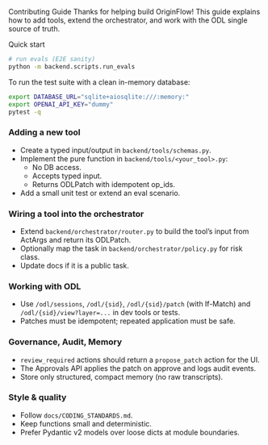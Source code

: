 Contributing Guide
Thanks for helping build OriginFlow! This guide explains how to add tools, extend the orchestrator, and work with the ODL single source of truth.

Quick start
```bash
# run evals (E2E sanity)
python -m backend.scripts.run_evals
```

To run the test suite with a clean in-memory database:

```bash
export DATABASE_URL="sqlite+aiosqlite:///:memory:"
export OPENAI_API_KEY="dummy"
pytest -q
```

### Adding a new tool
- Create a typed input/output in `backend/tools/schemas.py`.
- Implement the pure function in `backend/tools/<your_tool>.py`:
  - No DB access.
  - Accepts typed input.
  - Returns ODLPatch with idempotent op_ids.
- Add a small unit test or extend an eval scenario.

### Wiring a tool into the orchestrator
- Extend `backend/orchestrator/router.py` to build the tool’s input from ActArgs and return its ODLPatch.
- Optionally map the task in `backend/orchestrator/policy.py` for risk class.
- Update docs if it is a public task.

### Working with ODL
- Use `/odl/sessions`, `/odl/{sid}`, `/odl/{sid}/patch` (with If-Match) and `/odl/{sid}/view?layer=...` in dev tools or tests.
- Patches must be idempotent; repeated application must be safe.

### Governance, Audit, Memory
- `review_required` actions should return a `propose_patch` action for the UI.
- The Approvals API applies the patch on approve and logs audit events.
- Store only structured, compact memory (no raw transcripts).

### Style & quality
- Follow `docs/CODING_STANDARDS.md`.
- Keep functions small and deterministic.
- Prefer Pydantic v2 models over loose dicts at module boundaries.
